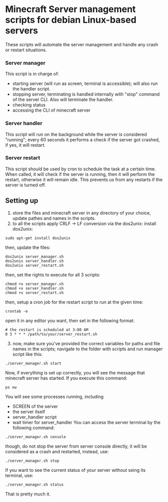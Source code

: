 # Minecraft Server management scripts for debian Linux-based servers
These scripts will automate the server management and handle any crash or restart situations.

### Server manager
This script is in charge of:
* starting server (will run as screen, terminal is accessible); will also run the handler script.
* stopping server, terminating is handled internally with "stop" command of the server CLI. Also will terminate the handler.
* checking status
* accessing the CLI of minecraft server
### Server handler
This script will run on the background while the server is considered "running"; every 60 seconds it performs a check if the server got crashed, if yes, it will restart.

### Server restart
This script should be used by cron to schedule the task at a certain time. When called, it will check if the server is running, then it will perform the restart, otherwise it will remain idle.
This prevents us from any restarts if the server is turned off.

## Setting up
1) store the files and minecraft server in any directory of your choice, update pathes and names in the scripts.
2) to all the scripts apply CRLF -> LF conversion via the dos2unix:
install dos2unix:
```
sudo apt-get install dos2unix
```
then, update the files:
```
dos2unix server_manager.sh
dos2unix server_handler.sh
dos2unix server_restart.sh
```
then, set the rights to execute for all 3 scripts:
```
chmod +x server_manager.sh
chmod +x server_handler.sh
chmod +x server_restart.sh
```
then, setup a cron job for the restart script to run at the given time:
```
crontab -e
```
open it in any editor you want, then set in the following format:
```
# the restart is scheduled at 3:00 AM
0 3 * * * /path/to/your/server_restart.sh
```

3) now, make sure you've provided the correct variables for paths and file names in the scripts; navigate to the folder with scripts and run manager script like this:
```
./server_manager.sh start
```
Now, if everything is set up correctly, you will see the message that minecraft server has started. If you execute this command:
```
ps xw
```
You will see some processes running, including
* SCREEN of the server
* the server itself
* server_handler script
* wait timer for server_handler
You can access the server terminal by the following command:
```
./server_manager.sh console
```
though, do not stop the server from server console directly, it will be considered as a crash and restarted, instead, use:
```
./server_manager.sh stop
```
If you want to see the current status of your server without seing its terminal, use:
```
./server_manager.sh status
```

That is pretty much it.

